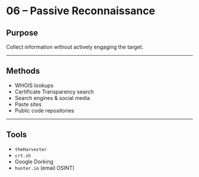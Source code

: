 # 06 – Passive Reconnaissance

## Purpose
Collect information without actively engaging the target.

---

## Methods
- WHOIS lookups
- Certificate Transparency search
- Search engines & social media
- Paste sites
- Public code repositories

---

## Tools
- `theHarvester`
- `crt.sh`
- Google Dorking
- `hunter.io` (email OSINT)
